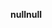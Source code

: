 <span data-ttu-id="3966d-101">**null**</span><span class="sxs-lookup"><span data-stu-id="3966d-101">**null**</span></span>